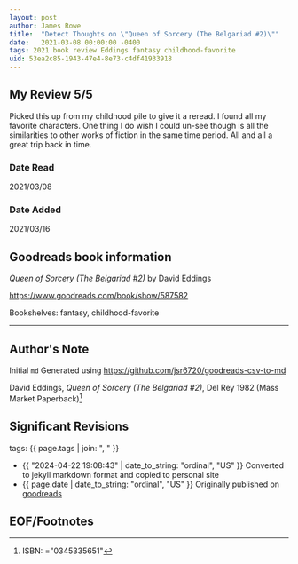 ```yaml
---
layout: post
author: James Rowe
title:  "Detect Thoughts on \"Queen of Sorcery (The Belgariad #2)\""
date:   2021-03-08 00:00:00 -0400
tags: 2021 book review Eddings fantasy childhood-favorite
uid: 53ea2c85-1943-47e4-8e73-c4df41933918
---
```




## My Review 5/5

Picked this up from my childhood pile to give it a reread. I found all my favorite characters. One thing I do wish I could un-see though is all the similarities to other works of fiction in the same time period. All and all a great trip back in time.

### Date Read
2021/03/08

### Date Added
2021/03/16

## Goodreads book information

*Queen of Sorcery (The Belgariad #2)* by David Eddings

https://www.goodreads.com/book/show/587582

Bookshelves: fantasy, childhood-favorite

---

## Author's Note

Initial `md` Generated using https://github.com/jsr6720/goodreads-csv-to-md

David Eddings, *Queen of Sorcery (The Belgariad #2)*,  Del Rey 1982 (Mass Market Paperback)[^1]

## Significant Revisions

tags: {{ page.tags | join: ", " }} <!-- todo move this somewhere -->

- {{ "2024-04-22 19:08:43" | date_to_string: "ordinal", "US" }} Converted to jekyll markdown format and copied to personal site
- {{ page.date | date_to_string: "ordinal", "US" }} Originally published on [goodreads](https://www.goodreads.com)

## EOF/Footnotes

[^1]: ISBN: ="0345335651"